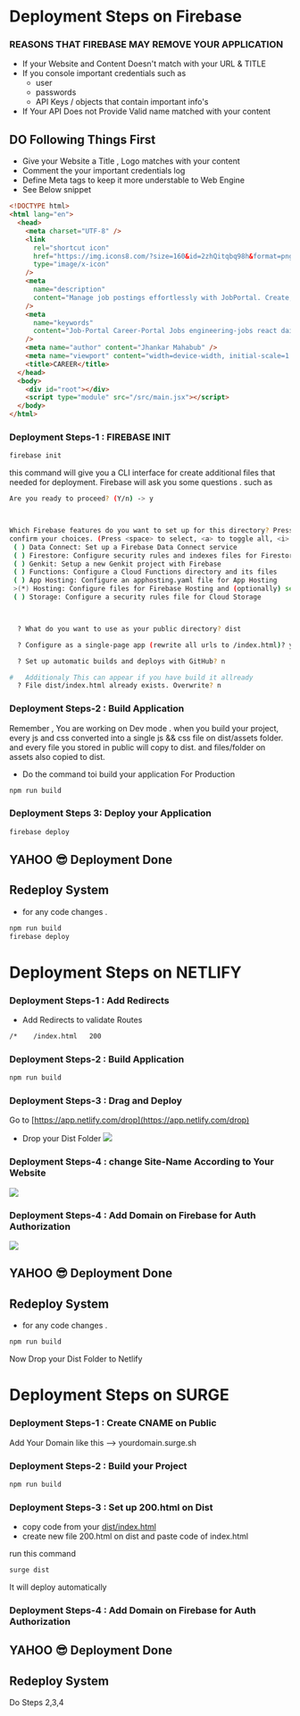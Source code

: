 # Deployment Steps on Firebase

### REASONS THAT FIREBASE MAY REMOVE YOUR APPLICATION

- If your Website and Content Doesn't match with your URL & TITLE
- If you console important credentials such as
  - user
  - passwords
  - API Keys / objects that contain important info's
- If Your API Does not Provide Valid name matched with your content

## DO Following Things First

- Give your Website a Title , Logo matches with your content
- Comment the your important credentials log
- Define Meta tags to keep it more understable to Web Engine
- See Below snippet

```html
<!DOCTYPE html>
<html lang="en">
  <head>
    <meta charset="UTF-8" />
    <link
      rel="shortcut icon"
      href="https://img.icons8.com/?size=160&id=2zhQitqbq98h&format=png"
      type="image/x-icon"
    />
    <meta
      name="description"
      content="Manage job postings effortlessly with JobPortal. Create, read, update, and delete job listings in a user-friendly, responsive web application."
    />
    <meta
      name="keywords"
      content="Job-Portal Career-Portal Jobs engineering-jobs react daisyui"
    />
    <meta name="author" content="Jhankar Mahabub" />
    <meta name="viewport" content="width=device-width, initial-scale=1.0" />
    <title>CAREER</title>
  </head>
  <body>
    <div id="root"></div>
    <script type="module" src="/src/main.jsx"></script>
  </body>
</html>
```

### Deployment Steps-1 : FIREBASE INIT

```bash
firebase init
```

this command will give you a CLI interface for create additional files that needed for deployment. Firebase will ask you some questions . such as

```bash
Are you ready to proceed? (Y/n) -> y



Which Firebase features do you want to set up for this directory? Press Space to select features, then Enter to
confirm your choices. (Press <space> to select, <a> to toggle all, <i> to invert selection, and <enter> to proceed)
 ( ) Data Connect: Set up a Firebase Data Connect service
 ( ) Firestore: Configure security rules and indexes files for Firestore
 ( ) Genkit: Setup a new Genkit project with Firebase
 ( ) Functions: Configure a Cloud Functions directory and its files
 ( ) App Hosting: Configure an apphosting.yaml file for App Hosting
 >(*) Hosting: Configure files for Firebase Hosting and (optionally) set up GitHub Action deploys
 ( ) Storage: Configure a security rules file for Cloud Storage



  ? What do you want to use as your public directory? dist

  ? Configure as a single-page app (rewrite all urls to /index.html)? y

  ? Set up automatic builds and deploys with GitHub? n

#   Additionaly This can appear if you have build it allready
  ? File dist/index.html already exists. Overwrite? n

```

### Deployment Steps-2 : Build Application

Remember , You are working on Dev mode . when you build your project, every js and css converted into a single js && css file on dist/assets folder. and every file you stored in public will copy to dist. and files/folder on assets also copied to dist.

- Do the command toi build your application For Production

```bash
npm run build
```

### Deployment Steps 3: Deploy your Application

```bash
firebase deploy
```

## YAHOO 😎 Deployment Done

## Redeploy System

- for any code changes .

```bash
npm run build
firebase deploy
```

# Deployment Steps on NETLIFY

### Deployment Steps-1 : Add Redirects

- Add Redirects to validate Routes

```bash
/*    /index.html   200
```

### Deployment Steps-2 : Build Application

```bash
npm run build
```

### Deployment Steps-3 : Drag and Deploy

Go to [https://app.netlify.com/drop](https://app.netlify.com/drop)

- Drop your Dist Folder
  <img src="https://i.ibb.co.com/qjbVKGQ/Screenshot-4.jpg" />

### Deployment Steps-4 : change Site-Name According to Your Website

<img src="https://i.ibb.co.com/k06s5hM/image.png">

### Deployment Steps-4 : Add Domain on Firebase for Auth Authorization

<img src="https://i.ibb.co.com/RbCYpL0/image.png">

## YAHOO 😎 Deployment Done

## Redeploy System

- for any code changes .

```bash
npm run build
```

Now Drop your Dist Folder to Netlify

# Deployment Steps on SURGE

### Deployment Steps-1 : Create CNAME on Public

Add Your Domain like this --> yourdomain.surge.sh

### Deployment Steps-2 : Build your Project

```bash
npm run build
```

### Deployment Steps-3 : Set up 200.html on Dist

- copy code from your [dist/index.html]("/dist/index.html")
- create new file 200.html on dist and paste code of index.html

run this command

```bash
surge dist
```

It will deploy automatically

### Deployment Steps-4 : Add Domain on Firebase for Auth Authorization

## YAHOO 😎 Deployment Done

## Redeploy System

Do Steps 2,3,4